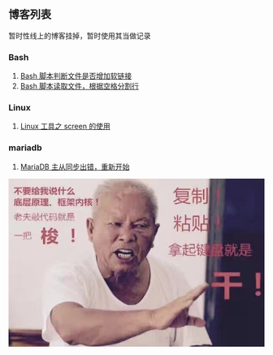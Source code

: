 ## 博客列表
暂时性线上的博客挂掉，暂时使用其当做记录

### Bash
1. [Bash 脚本判断文件是否增加软链接](bash/bash_judge_ln.md)
2. [Bash 脚本读取文件，根据空格分割行](bash/read_file_space_split.md)

### Linux
1. [Linux 工具之 screen 的使用](linux/screen.md)

### mariadb
1. [MariaDB 主从同步出错，重新开始]()


![image](image.jpg)
